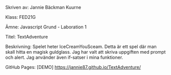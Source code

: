 Skriven av: Jannie Bäckman Kuurne

Klass: FED21G

Ämne: Javascript Grund - Laboration 1


Titel: TextAdventure

Beskrivning:    Spelet heter IceCreamYouSceam.
                Detta är ett spel där man skall hitta en magisk guldglass.
                Jag har valt att skriva uppgiften med prompt och alert.
                Jag använder även if-satser i mina funktioner.

GitHub Pages: 
[DEMO] https://jannie87.github.io/TextAdventure/


